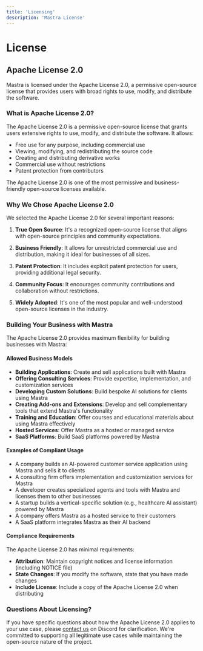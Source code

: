 ```yaml
---
title: 'Licensing'
description: 'Mastra License'
---
```


# License

## Apache License 2.0

Mastra is licensed under the Apache License 2.0, a permissive open-source license that provides users with broad rights to use, modify, and distribute the software.

### What is Apache License 2.0?

The Apache License 2.0 is a permissive open-source license that grants users extensive rights to use, modify, and distribute the software. It allows:

- Free use for any purpose, including commercial use
- Viewing, modifying, and redistributing the source code
- Creating and distributing derivative works
- Commercial use without restrictions
- Patent protection from contributors

The Apache License 2.0 is one of the most permissive and business-friendly open-source licenses available.

### Why We Chose Apache License 2.0

We selected the Apache License 2.0 for several important reasons:

1. **True Open Source**: It's a recognized open-source license that aligns with open-source principles and community expectations.

2. **Business Friendly**: It allows for unrestricted commercial use and distribution, making it ideal for businesses of all sizes.

3. **Patent Protection**: It includes explicit patent protection for users, providing additional legal security.

4. **Community Focus**: It encourages community contributions and collaboration without restrictions.

5. **Widely Adopted**: It's one of the most popular and well-understood open-source licenses in the industry.

### Building Your Business with Mastra

The Apache License 2.0 provides maximum flexibility for building businesses with Mastra:

#### Allowed Business Models

- **Building Applications**: Create and sell applications built with Mastra
- **Offering Consulting Services**: Provide expertise, implementation, and customization services
- **Developing Custom Solutions**: Build bespoke AI solutions for clients using Mastra
- **Creating Add-ons and Extensions**: Develop and sell complementary tools that extend Mastra's functionality
- **Training and Education**: Offer courses and educational materials about using Mastra effectively
- **Hosted Services**: Offer Mastra as a hosted or managed service
- **SaaS Platforms**: Build SaaS platforms powered by Mastra

#### Examples of Compliant Usage

- A company builds an AI-powered customer service application using Mastra and sells it to clients
- A consulting firm offers implementation and customization services for Mastra
- A developer creates specialized agents and tools with Mastra and licenses them to other businesses
- A startup builds a vertical-specific solution (e.g., healthcare AI assistant) powered by Mastra
- A company offers Mastra as a hosted service to their customers
- A SaaS platform integrates Mastra as their AI backend

#### Compliance Requirements

The Apache License 2.0 has minimal requirements:

- **Attribution**: Maintain copyright notices and license information (including NOTICE file)
- **State Changes**: If you modify the software, state that you have made changes
- **Include License**: Include a copy of the Apache License 2.0 when distributing

### Questions About Licensing?

If you have specific questions about how the Apache License 2.0 applies to your use case, please [contact us](https://discord.gg/BTYqqHKUrf) on Discord for clarification. We're committed to supporting all legitimate use cases while maintaining the open-source nature of the project.
